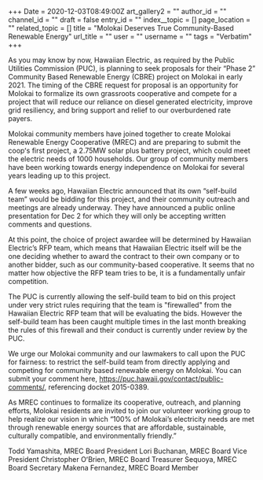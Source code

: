 +++
Date = 2020-12-03T08:49:00Z
art_gallery2 = ""
author_id = ""
channel_id = ""
draft = false
entry_id = ""
index__topic = []
page_location = ""
related_topic = []
title = "Molokai Deserves True Community-Based Renewable Energy"
url_title = ""
user = ""
username = ""
tags = "Verbatim"
+++

As you may know by now, Hawaiian Electric, as required by the Public Utilities Commission (PUC), is planning to seek proposals for their “Phase 2” Community Based Renewable Energy (CBRE) project on Molokai in early 2021. The timing of the CBRE request for proposal is an opportunity for Molokai to formalize its own grassroots cooperative and compete for a project that will reduce our reliance on diesel generated electricity, improve grid resiliency, and bring support and relief to our overburdened rate payers.

Molokai community members have joined together to create Molokai Renewable Energy Cooperative (MREC) and are preparing to submit the coopʻs first project, a 2.75MW solar plus battery project, which could meet the electric needs of 1000 households. Our group of community members have been working towards energy independence on Molokai for several years leading up to this project.

A few weeks ago, Hawaiian Electric announced that its own “self-build team” would be bidding for this project, and their community outreach and meetings are already underway. They have announced a public online presentation for Dec 2 for which they will only be accepting written comments and questions.

At this point, the choice of project awardee will be determined by Hawaiian Electric’s RFP team, which means that Hawaiian Electric itself will be the one deciding whether to award the contract to their own company or to another bidder, such as our community-based cooperative. It seems that no matter how objective the RFP team tries to be, it is a fundamentally unfair competition.

The PUC is currently allowing the self-build team to bid on this project under very strict rules requiring that the team is \"firewalled\" from the Hawaiian Electric RFP team that will be evaluating the bids. However the self-build team has been caught multiple times in the last month breaking the rules of this firewall and their conduct is currently under review by the PUC.

We urge our Molokai community and our lawmakers to call upon the PUC for fairness: to restrict the self-build team from directly applying and competing for community based renewable energy on Molokai. You can submit your comment here, <a href="">​https://puc.hawaii.gov/contact/public-comments/</a>​, referencing docket 2015-0389.

As MREC continues to formalize its cooperative, outreach, and planning efforts, Molokai residents are invited to join our volunteer working group to help realize our vision in which “100% of Molokai’s electricity needs are met through renewable energy sources that are affordable, sustainable, culturally compatible, and environmentally friendly.”

Todd Yamashita, MREC Board President Lori Buchanan, MREC Board Vice President Christopher OʻBrien, MREC Board Treasurer Sequoya, MREC Board Secretary
Makena Fernandez, MREC Board Member

